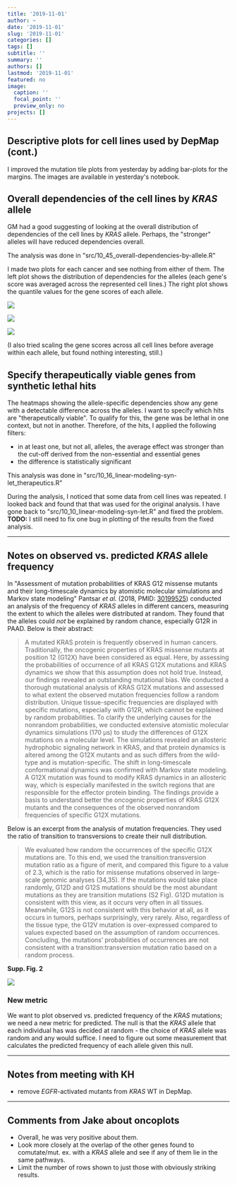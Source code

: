 ```yaml
---
title: '2019-11-01'
author: ~
date: '2019-11-01'
slug: '2019-11-01'
categories: []
tags: []
subtitle: ''
summary: ''
authors: []
lastmod: '2019-11-01'
featured: no
image:
  caption: ''
  focal_point: ''
  preview_only: no
projects: []
---
```



## Descriptive plots for cell lines used by DepMap (cont.)

I improved the mutation tile plots from yesterday by adding bar-plots for the margins.
The images are available in yesterday's notebook.

## Overall dependencies of the cell lines by *KRAS* allele

GM had a good suggesting of looking at the overall distribution of dependencies of the cell lines by *KRAS* allele.
Perhaps, the "stronger" alleles will have reduced dependencies overall.

The analysis was done in "src/10_45_overall-dependencies-by-allele.R"

I made two plots for each cancer and see nothing from either of them.
The left plot shows the distribution of dependencies for the alleles (each gene's score was averaged across the represented cell lines.)
The right plot shows the quantile values for the gene scores of each allele.

![](/img/graphs/10_45_overall-dependencies-by-allele/dependency-overview_COAD.svg)

![](/img/graphs/10_45_overall-dependencies-by-allele/dependency-overview_LUAD.svg)

![](/img/graphs/10_45_overall-dependencies-by-allele/dependency-overview_PAAD.svg)

(I also tried scaling the gene scores across all cell lines before average within each allele, but found nothing interesting, still.)

## Specify therapeutically viable genes from synthetic lethal hits

The heatmaps showing the allele-specific dependencies show any gene with a detectable difference across the alleles.
I want to specify which hits are "therapeutically viable".
To qualify for this, the gene was be lethal in one context, but not in another.
Therefore, of the hits, I applied the following filters:

- in at least one, but not all, alleles, the average effect was stronger than the cut-off derived from the non-essential and essential genes
- the difference is statistically significant

This analysis was done in "src/10_16_linear-modeling-syn-let_therapeutics.R"

During the analysis, I noticed that some data from cell lines was repeated.
I looked back and found that that was used for the original analysis.
I have gone back to "src/10_10_linear-modeling-syn-let.R" and fixed the problem.
**TODO:** I still need to fix one bug in plotting of the results from the fixed analysis.

---

## Notes on observed vs. predicted *KRAS* allele frequency

In "Assessment of mutation probabilities of KRAS G12 missense mutants and their long-timescale dynamics by atomistic molecular simulations and Markov state modeling" Pantsar *et al.* (2018, PMID: [30199525](https://www.ncbi.nlm.nih.gov/pubmed/?term=30199525)) conducted an analysis of the frequency of *KRAS* alleles in different cancers, measuring the extent to which the alleles were distributed at random.
They found that the alleles could *not* be explained by random chance, especially G12R in PAAD.
Below is their abstract:

> A mutated KRAS protein is frequently observed in human cancers.
> Traditionally, the oncogenic properties of KRAS missense mutants at position 12 (G12X) have been considered as equal.
> Here, by assessing the probabilities of occurrence of all KRAS G12X mutations and KRAS dynamics we show that this assumption does not hold true.
> Instead, our findings revealed an outstanding mutational bias.
> We conducted a thorough mutational analysis of KRAS G12X mutations and assessed to what extent the observed mutation frequencies follow a random distribution.
> Unique tissue-specific frequencies are displayed with specific mutations, especially with G12R, which cannot be explained by random probabilities.
> To clarify the underlying causes for the nonrandom probabilities, we conducted extensive atomistic molecular dynamics simulations (170 μs) to study the differences of G12X mutations on a molecular level.
> The simulations revealed an allosteric hydrophobic signaling network in KRAS, and that protein dynamics is altered among the G12X mutants and as such differs from the wild-type and is mutation-specific.
> The shift in long-timescale conformational dynamics was confirmed with Markov state modeling.
> A G12X mutation was found to modify KRAS dynamics in an allosteric way, which is especially manifested in the switch regions that are responsible for the effector protein binding.
> The findings provide a basis to understand better the oncogenic properties of KRAS G12X mutants and the consequences of the observed nonrandom frequencies of specific G12X mutations.

Below is an excerpt from the analysis of mutation frequencies.
They used the ratio of transition to transversions to create their null distribution.

> We evaluated how random the occurrences of the specific G12X mutations are.
> To this end, we used the transition:transversion mutation ratio as a figure of merit, and compared this figure to a value of 2.3, which is the ratio for missense mutations observed in large-scale genomic analyses (34,35).
> If the mutations would take place randomly, G12D and G12S mutations should be the most abundant mutations as they are transition mutations (S2 Fig).
> G12D mutation is consistent with this view, as it occurs very often in all tissues.
> Meanwhile, G12S is not consistent with this behavior at all, as it occurs in tumors, perhaps surprisingly, very rarely.
> Also, regardless of the tissue type, the G12V mutation is over-expressed compared to values expected based on the assumption of random occurrences.
> Concluding, the mutations’ probabilities of occurrences are not consistent with a transition:transversion mutation ratio based on a random process.

**Supp. Fig. 2**

![](https://journals.plos.org/ploscompbiol/article/file?id=10.1371/journal.pcbi.1006458.s002&type=supplementary)

### New metric

We want to plot observed vs. predicted frequency of the *KRAS* mutations; we need a new metric for predicted.
The null is that the *KRAS* allele that each individual has was decided at random - the choice of *KRAS* allele was random and any would suffice.
I need to figure out some measurement that calculates the predicted frequency of each allele given this null.

--- 

## Notes from meeting with KH

- remove *EGFR*-activated mutants from *KRAS* WT in DepMap.

--- 

## Comments from Jake about oncoplots

- Overall, he was very positive about them.
- Look more closely at the overlap of the other genes found to comutate/mut. ex. with a *KRAS* allele and see if any of them lie in the same pathways.
- Limit the number of rows shown to just those with obviously striking results.